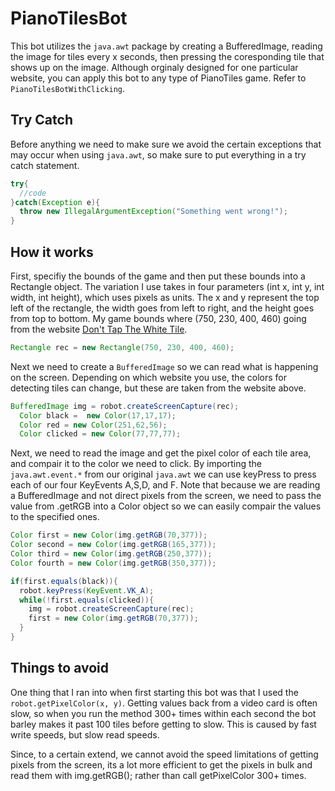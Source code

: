 # PianoTilesBot
This bot utilizes the `java.awt` package by creating a BufferedImage, reading the image for tiles every x seconds, then pressing the coresponding tile that shows up on the image. Although orginaly designed for one particular website, you can apply this bot to any type of PianoTiles game. Refer to `PianoTilesBotWithClicking`.

## Try Catch
Before anything we need to make sure we avoid the certain exceptions that may occur when using `java.awt`, so make sure to put everything in a try catch statement.
```java
try{
  //code
}catch(Exception e){
  throw new IllegalArgumentException("Something went wrong!");
}
```
## How it works
First, specifiy the bounds of the game and then put these bounds into a Rectangle object. The variation I use takes in four parameters
(int x, int y, int width, int height), which uses pixels as units. The x and y represent the top left of the rectangle, the width goes from left to right, and the height goes from top to bottom. My game bounds where (750, 230, 400, 460) going from the website [Don't Tap The White Tile](http://tanksw.com/piano-tiles/).

```java
Rectangle rec = new Rectangle(750, 230, 400, 460);
```

Next we need to create a `BufferedImage` so we can read what is happening on the screen. Depending on which website you use, the colors for detecting tiles can change, but these are taken from the website above. 
```java
BufferedImage img = robot.createScreenCapture(rec);
  Color black =  new Color(17,17,17);
  Color red = new Color(251,62,56);
  Color clicked = new Color(77,77,77);
  ```

Next, we need to read the image and get the pixel color of each tile area, and compair it to the color we need to click. By importing the `java.awt.event.*` from our original `java.awt` we can use keyPress to press each of our four KeyEvents A,S,D, and F. Note that because we are reading a BufferedImage and not direct pixels from the screen, we need to pass the value from .getRGB into a Color object so we can easily compair the values to the specified ones. 
```java
Color first = new Color(img.getRGB(70,377));
Color second = new Color(img.getRGB(165,377));
Color third = new Color(img.getRGB(250,377));
Color fourth = new Color(img.getRGB(350,377));

if(first.equals(black)){
  robot.keyPress(KeyEvent.VK_A);
  while(!first.equals(clicked)){
    img = robot.createScreenCapture(rec);
    first = new Color(img.getRGB(70,377));
  }
}
```

## Things to avoid
One thing that I ran into when first starting this bot was that I used the `robot.getPixelColor(x, y)`. Getting values back from a video card is often slow, so when you run the method 300+ times within each second the bot barley makes it past 100 tiles before getting to slow. This is caused by fast write speeds, but slow read speeds. 

Since, to a certain extend, we cannot avoid the speed limitations of getting pixels from the screen, its a lot more efficient to get the pixels in bulk and read them with img.getRGB(); rather than call getPixelColor 300+ times.



